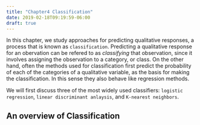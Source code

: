```yaml
---
title: "Chapter4 Classification"
date: 2019-02-18T09:19:59-06:00
draft: true
---
```


In this chapter, we study approaches for predicting qualitative responses, a process that is known as `classification`. Predicting a qualitative response for an obervation can be refered to as *classifying* that observation, since it involves assigning the observation to a category, or class. On the other hand, often the methods used for classification first predict the probability of each of the categories of a qualitative variable, as the basis for making the classification. In this sense they also behave like regression methods.

We will first discuss three of the most widely used classifiers: `logistic regression`, `linear discriminant anlaysis`, and `K-nearest neighbors`. 

## An overview of Classification






